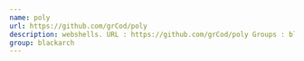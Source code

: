```yaml
---
name: poly
url: https://github.com/grCod/poly
description: webshells. URL : https://github.com/grCod/poly Groups : blackarch blackarch-webapp blackarch-backdoor
group: blackarch
---
```

